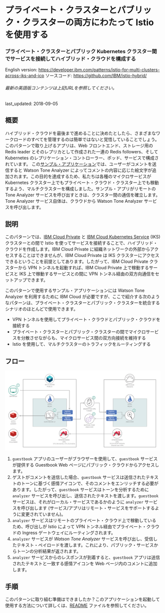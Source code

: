 # プライベート・クラスターとパブリック・クラスターの両方にわたって Istio を使用する

### プライベート・クラスターとパブリック Kubernetes クラスター間でサービスを接続してハイブリッド・クラウドを構成する

English version: https://developer.ibm.com/patterns/istio-for-multi-clusters-across-iks-and-icp
  ソースコード: https://github.com/IBM/istio-hybrid/

###### 最新の英語版コンテンツは上記URLを参照してください。
last_updated: 2018-09-05

 
## 概要

ハイブリッド・クラウドを最後まで進めることに決めたとしたら、さまざまなワークロードのすべてを管理するのは簡単ではないと覚悟していることでしょう。このパターンで取り上げるアプリは、Web フロントエンド、ストレージ用の Redis leader とそのレプリカとして作成された一連の Redis followers、そして Kubernetes のレプリケーション・コントローラー、ポッド、サービスで構成されています。  この[サンプル・アプリケーション](https://github.com/IBM/guestbook/tree/master/v2)では、ユーザーがコメントを送信すると Watson Tone Analyzer によってコメントの内容に応じた絵文字が追加されます。この目的を達成するため、私たちは各種のマイクロサービスが Kubernetes クラスター上でもプライベート・クラウド・クラスター上でも稼動するよう、マルチクラスターを構成しました。サンプル・アプリがリモートの Tone Analyzer サービスを呼び出すときは、クラスター間の通信を確立します。Tone Analyzer サービス自体は、クラウドから Watson Tone Analyzer サービスを呼び出します。

## 説明

このパターンでは、[IBM Cloud Private](https://www.ibm.com/jp-ja/cloud/private) と [IBM Cloud Kubernetes Service](https://www.ibm.com/jp-ja/cloud/container-service) (IKS) クラスターとの間で Istio を使ってサービスを接続することで、ハイブリッド・クラウドを作成します。IBM Cloud Private に組織ネットワークの外部からアクセスすることはできませんが、IBM Cloud Private は IKS クラスターにアクセスできるということを前提としてあります。したがって、IBM Cloud Private クラスターから VPN トンネルを起動すれば、IBM Cloud Private 上で稼動するサービスと IKS 上で稼動するサービスとの間に VPN トンネル経由の双方向通信をセットアップできます。

このパターンで使用するサンプル・アプリケーションには Watson Tone Analyzer を利用するために IBM Cloud が必要ですが、ここで紹介する次のようなパターンは、プライベート・クラスターとパブリック・クラスターを統合するシナリオのほとんどで使用できます。

* VPN トンネルを使用してプライベート・クラウドとパブリック・クラウドを接続する
* プライベート・クラスターとパブリック・クラスターの間でマイクロサービスを分散させながらも、マイクロサービス間の双方向接続を維持する
* Istio を使用して、マルチクラスターのトラフィックをルーティングする

## フロー

![フロー](./images/istio-hybrid-arch-diagram.png)

1.  `guestbook` アプリのユーザーがブラウザーを使用して、`guestbook` サービスが提供する Guestbook Web ページにパブリック・クラウドからアクセスします。
1.  ゲストがコメントを送信した場合、`guestbook` サービスは送信されたテキストのトーンに基づく感情アイコンで、そのコメントをエンリッチする必要があります。したがって、`guestbook` サービスはトーンを分析するために  `analyzer` サービスを呼び出し、送信されたテキストを渡します。`guestbook` サービスは、それがローカル・サービスであるかのように `analyzer` サービスを呼び出します (サービス/アプリはリモート・サービスをサポートするように変更されていません)。
1.  `analyzer` サービスはリモートのプライベート・クラウド上で稼動しているため、呼び出しが Istio によって VPN トンネル経由でプライベート・クラウドの Ingress ゲートウェイにルーティングされます。
1.  `analyzer` サービスが *Watson Tone Analyzer* サービスを呼び出し、受信したテキスト・ペイロードを渡します。これにより、パブリック・サービスからトーンの分析結果が返されます。
1.  `analyzer` サービスからのレスポンスが到着すると、`guestbook` アプリは送信されたテキストと一致する感情アイコンを Web ページ内のコメントに追加します。

## 手順

 このパターンに取り組む準備はできましたか？このアプリケーションを起動して使用する方法について詳しくは、[README](https://github.com/IBM/istio-hybrid/blob/master/README.md) ファイルを参照してください。
